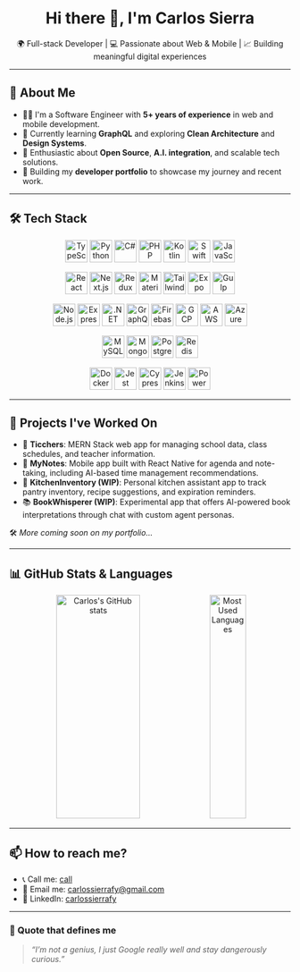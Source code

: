 <h1 align="center">Hi there 👋, I'm Carlos Sierra</h1>

<p align="center">
  🌍 Full-stack Developer | 💻 Passionate about Web & Mobile | 📈 Building meaningful digital experiences
</p>

---

## 🚀 About Me

- 👨‍💻 I'm a Software Engineer with **5+ years of experience** in web and mobile development.
- 🌱 Currently learning **GraphQL** and exploring **Clean Architecture** and **Design Systems**.
- 🧠 Enthusiastic about **Open Source**, **A.I. integration**, and scalable tech solutions.
- 🧩 Building my **developer portfolio** to showcase my journey and recent work.

---

## 🛠️ Tech Stack

<p align="center">
  <!-- Languages -->
  <a href="https://github.com/microsoft/TypeScript" target="_blank"><img src="https://carlossierrafy24.github.io/dev-utils/icons/languages/typescript.svg" height="40" alt="TypeScript"/></a>
  <a href="https://github.com/python/cpython" target="_blank"><img src="https://carlossierrafy24.github.io/dev-utils/icons/languages/python.svg" height="40" alt="Python"/></a>
  <a href="https://github.com/dotnet/csharplang" target="_blank"><img src="https://carlossierrafy24.github.io/dev-utils/icons/languages/csharp.svg" height="40" alt="C#"/></a>
  <a href="https://github.com/php/php-src" target="_blank"><img src="https://carlossierrafy24.github.io/dev-utils/icons/languages/php.svg" height="40" alt="PHP"/></a>
  <a href="https://github.com/JetBrains/kotlin" target="_blank"><img src="https://carlossierrafy24.github.io/dev-utils/icons/languages/kotlin.svg" height="40" alt="Kotlin"/></a>
  <a href="https://github.com/apple/swift" target="_blank"><img src="https://carlossierrafy24.github.io/dev-utils/icons/languages/swift.svg" height="40" alt="Swift"/></a>
  <a href="https://github.com/tc39" target="_blank"><img src="https://carlossierrafy24.github.io/dev-utils/icons/languages/javascript.svg" height="40" alt="JavaScript"/></a>
</p>

<p align="center">
  <!-- Frontend -->
  <a href="https://github.com/facebook/react" target="_blank"><img src="https://carlossierrafy24.github.io/dev-utils/icons/frontend/react.svg" height="40" alt="React"/></a>
  <a href="https://github.com/vercel/next.js" target="_blank"><img src="https://carlossierrafy24.github.io/dev-utils/icons/frontend/nextjs.svg" height="40" alt="Next.js"/></a>
  <a href="https://github.com/reduxjs/redux" target="_blank"><img src="https://carlossierrafy24.github.io/dev-utils/icons/frontend/redux.svg" height="40" alt="Redux"/></a>
  <a href="https://github.com/mui/material-ui" target="_blank"><img src="https://carlossierrafy24.github.io/dev-utils/icons/frontend/materialui.svg" height="40" alt="MaterialUI"/></a>
  <a href="https://github.com/tailwindlabs/tailwindcss" target="_blank"><img src="https://carlossierrafy24.github.io/dev-utils/icons/frontend/tailwind.svg" height="40" alt="TailwindCSS"/></a>
  <a href="https://github.com/expo/expo" target="_blank"><img src="https://carlossierrafy24.github.io/dev-utils/icons/frontend/expo.svg" height="40" alt="Expo"/></a>
  <a href="https://github.com/gulpjs/gulp" target="_blank"><img src="https://carlossierrafy24.github.io/dev-utils/icons/frontend/gulp.svg" height="40" alt="Gulp"/></a>
</p>

<p align="center">
  <!-- Backend & Cloud -->
  <a href="https://github.com/nodejs/node" target="_blank"><img src="https://carlossierrafy24.github.io/dev-utils/icons/backend/nodejs.svg" height="40" alt="Node.js"/></a>
  <a href="https://github.com/expressjs/express" target="_blank"><img src="https://carlossierrafy24.github.io/dev-utils/icons/backend/express.svg" height="40" alt="Express"/></a>
  <a href="https://github.com/dotnet/runtime" target="_blank"><img src="https://carlossierrafy24.github.io/dev-utils/icons/backend/dotnet.svg" height="40" alt=".NET"/></a>
  <a href="https://github.com/graphql/graphql-js" target="_blank"><img src="https://carlossierrafy24.github.io/dev-utils/icons/backend/graphql.svg" height="40" alt="GraphQL"/></a>
  <a href="https://github.com/firebase/firebase-js-sdk" target="_blank"><img src="https://carlossierrafy24.github.io/dev-utils/icons/cloud/firebase.svg" height="40" alt="Firebase"/></a>
  <a href="https://github.com/googleapis/google-cloud-go" target="_blank"><img src="https://carlossierrafy24.github.io/dev-utils/icons/cloud/gcp.svg" height="40" alt="GCP"/></a>
  <a href="https://github.com/aws/aws-sdk-js" target="_blank"><img src="https://carlossierrafy24.github.io/dev-utils/icons/cloud/aws.svg" height="40" alt="AWS"/></a>
  <a href="https://github.com/Azure/azure-sdk-for-js" target="_blank"><img src="https://carlossierrafy24.github.io/dev-utils/icons/cloud/azure.svg" height="40" alt="Azure"/></a>
</p>

<p align="center">
  <!-- Databases -->
  <a href="https://github.com/mysql/mysql-server" target="_blank"><img src="https://carlossierrafy24.github.io/dev-utils/icons/databases/mysql.svg" height="40" alt="MySQL"/></a>
  <a href="https://github.com/mongodb/mongo" target="_blank"><img src="https://carlossierrafy24.github.io/dev-utils/icons/databases/mongodb.svg" height="40" alt="MongoDB"/></a>
  <a href="https://github.com/postgres/postgres" target="_blank"><img src="https://carlossierrafy24.github.io/dev-utils/icons/databases/postgresql.svg" height="40" alt="PostgreSQL"/></a>
  <a href="https://github.com/redis/redis" target="_blank"><img src="https://carlossierrafy24.github.io/dev-utils/icons/databases/redis.svg" height="40" alt="Redis"/></a>
</p>

<p align="center">
  <!-- Tools & Testing -->
  <a href="https://github.com/docker" target="_blank"><img src="https://carlossierrafy24.github.io/dev-utils/icons/tools/docker.svg" height="40" alt="Docker"/></a>
  <a href="https://github.com/jestjs/jest" target="_blank"><img src="https://carlossierrafy24.github.io/dev-utils/icons/tools/jest.svg" height="40" alt="Jest"/></a>
  <a href="https://github.com/cypress-io/cypress" target="_blank"><img src="https://carlossierrafy24.github.io/dev-utils/icons/tools/cypress.svg" height="40" alt="Cypress"/></a>
  <a href="https://github.com/jenkinsci/jenkins" target="_blank"><img src="https://carlossierrafy24.github.io/dev-utils/icons/tools/jenkins.svg" height="40" alt="Jenkins"/></a>
  <a href="https://github.com/microsoft/PowerBI-Visuals" target="_blank"><img src="https://carlossierrafy24.github.io/dev-utils/icons/tools/powerbi.svg" height="40" alt="Power BI"/></a>
</p>

---

## 💼 Projects I've Worked On

- 🏫 **Ticchers**: MERN Stack web app for managing school data, class schedules, and teacher information.
- 📝 **MyNotes**: Mobile app built with React Native for agenda and note-taking, including AI-based time management recommendations.
- 🍳 **KitchenInventory (WIP)**: Personal kitchen assistant app to track pantry inventory, recipe suggestions, and expiration reminders.
- 📚 **BookWhisperer (WIP)**: Experimental app that offers AI-powered book interpretations through chat with custom agent personas.

🛠️ _More coming soon on my portfolio..._

---

## 📊 GitHub Stats & Languages

<p align="center">
  <img 
    src="https://github-readme-stats.vercel.app/api?username=carlossierrafy24&show_icons=true&theme=tokyonight" 
    alt="Carlos's GitHub stats"
    width="54.5%"
    height="400"
  />
  <img 
    src="https://github-readme-stats.vercel.app/api/top-langs/?username=carlossierrafy24&layout=compact&langs_count=8&theme=tokyonight" 
    alt="Most Used Languages"
    width="36%"
    height="400"
  />
</p>

---

## 📫 How to reach me?

- 📞 Call me: <a href="call:573058238019" >call</a>  
- 📧 Email me: carlossierrafy@gmail.com  
- 💼 LinkedIn: [carlossierrafy](https://www.linkedin.com/in/carlossierrafy)

---
### 🧠 Quote that defines me

> _“I’m not a genius, I just Google really well and stay dangerously curious.”_
